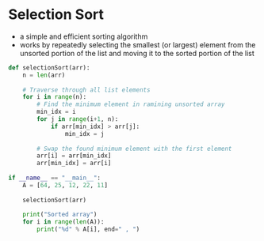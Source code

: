 # Selection Sort

- a simple and efficient sorting algorithm
- works by repeatedly selecting the smallest (or largest) element from the unsorted portion of the list and moving it to the sorted portion of the list

```Python
def selectionSort(arr):
    n = len(arr)
    
    # Traverse through all list elements
    for i in range(n):
        # Find the minimum element in ramining unsorted array
        min_idx = i
        for j in range(i+1, n):
            if arr[min_idx] > arr[j]:
                min_idx = j
        
        # Swap the found minimum element with the first element
        arr[i] = arr[min_idx]
        arr[min_idx] = arr[i]
        
if __name__ == "__main__":
    A = [64, 25, 12, 22, 11]
    
    selectionSort(arr)
    
    print("Sorted array")
    for i in range(len(A)):
        print("%d" % A[i], end=" , ")
```